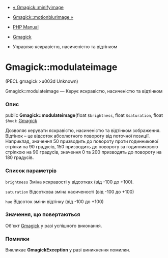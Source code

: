 - [« Gmagick::minifyimage](gmagick.minifyimage.md)
- [Gmagick::motionblurimage »](gmagick.motionblurimage.md)

- [PHP Manual](index.md)
- [Gmagick](class.gmagick.md)
- Управляє яскравістю, насиченістю та відтінком

# Gmagick::modulateimage

(PECL gmagick \>u003d Unknown)

Gmagick::modulateimage — Керує яскравістю, насиченістю та відтінком

### Опис

public **Gmagick::modulateimage**(float `$brightness`, float
`$saturation`, float `$hue`): [Gmagick](class.gmagick.md)

Дозволяє керувати яскравістю, насиченістю та відтінком зображення.
Відтінок – це відсоток абсолютного повороту від поточної позиції. Наприклад,
значення 50 призводить до повороту проти годинникової стрілки на 90 градусів,
150 призводить до повороту за годинниковою стрілкою на 90 градусів, значення 0 та
200 призводять до повороту на 180 градусів.

### Список параметрів

`brightness`
Зміна яскравості у відсотках (від -100 до +100).

`saturation`
Відсоткова зміна насиченості (від -100 до +100)

`hue`
Відсоток зміни відтінку (від -100 до +100)

### Значення, що повертаються

Об'єкт [Gmagick](class.gmagick.md) у разі успішного виконання.

### Помилки

Викликає **GmagickException** у разі виникнення помилки.
